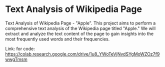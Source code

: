 # Text Analysis of Wikipedia Page 
 Text Analysis of Wikipedia Page - "Apple". This project aims to perform a comprehensive text analysis of the Wikipedia page titled "Apple." We will extract and analyze the text content of the page to gain insights into the most frequently used words and their frequencies.

 Link: for code: https://colab.research.google.com/drive/1u8_YWoTeVjNvdSYgMoWZOz7f9wwgTmsm
